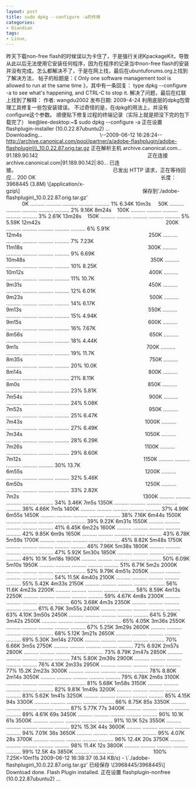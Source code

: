 ```yaml
---
layout: post
title: sudo dpkg --configure -a的作用
categories:
- Diandian
tags:
- Linux, 
---
```

昨天下载non-free flash的时候误以为卡住了，于是强行关闭KpackageKit，导致从此以后无法使用它安装任何程序，因为在程序的记录当中non-free flash的安装并没有完成。怎么都解决不了，于是在网上找，最后在ubuntuforums.org上找到了解决方法， 帖子的标题是：《 Only one software management tool is allowed to run at the same time 》，其中有一条回复： type dpkg --configure -a to see what's happening, and CTRL-C to stop it. 解决了问题，最后在红联上找到了解释： 作者: wangdu2002 发布日期: 2009-4-24 利用底层的dpkg包管理工具修复一些包安装错误。 不过奇怪的是，在dpkg的用法上，并没有configure这个参数。 顺便贴下修复过程的终端记录（实际上就是把没下完的包下载完了） lee@lee-desktop:~$ sudo dpkg --configure -a 正在设置 flashplugin-installer (10.0.22.87ubuntu2) ... Downloading...                                        \\--2009-06-12 16:28:24-- http://archive.canonical.com/pool/partner/a/adobe-flashplugin/adobe-flashplugin\\\_10.0.22.87.orig.tar.gz 正在解析主机 archive.canonical.com... 91.189.90.142                                                                            正在连接 archive.canonical.com|91.189.90.142|:80... 已连接。                                                                   已发出 HTTP 请求，正在等待回应... 200 OK                                                                                       长度： 3968445 (3.8M) \\\[application/x-gzip\\\]                                                                                     保存到‘./adobe-flashplugin\\\_10.0.22.87.orig.tar.gz’                                                                                  0K .......... .......... .......... .......... .......... 1% 6.34K 10m3s     50K .......... .......... .......... .......... .......... 2% 9.16K 8m24s    100K .......... .......... .......... .......... .......... 3% 2.61K 13m28s    150K .......... .......... .......... .......... .......... 5% 5.59K 12m42s                                                                                       200K .......... .......... .......... .......... .......... 6% 5.91K 12m4s                                                                                        250K .......... .......... .......... .......... .......... 7% 7.23K 11m18s                                                                                       300K .......... .......... .......... .......... .......... 9% 6.69K 10m48s                                                                                       350K .......... .......... .......... .......... .......... 10% 8.25K 10m12s                                                                                       400K .......... .......... .......... .......... .......... 11% 10.7K 9m31s                                                                                        450K .......... .......... .......... .......... .......... 12% 6.01K 9m23s                                                                                        500K .......... .......... .......... .......... .......... 14% 6.17K 9m13s                                                                                        550K .......... .......... .......... .......... .......... 15% 4.94K 9m15s                                                                                        600K .......... .......... .......... .......... .......... 16% 7.67K 8m56s                                                                                        650K .......... .......... .......... .......... .......... 18% 4.44K 9m1s                                                                                         700K .......... .......... .......... .......... .......... 19% 11.7K 8m35s                                                                                        750K .......... .......... .......... .......... .......... 20% 10.0K 8m14s                                                                                        800K .......... .......... .......... .......... .......... 21% 8.11K 8m0s                                                                                         850K .......... .......... .......... .......... .......... 23% 5.81K 7m54s                                                                                        900K .......... .......... .......... .......... .......... 24% 5.08K 7m52s                                                                                        950K .......... .......... .......... .......... .......... 25% 6.47K 7m43s                                                                                     1000K .......... .......... .......... .......... .......... 27% 6.49K 7m34s                                                                                     1050K .......... .......... .......... .......... .......... 28% 6.29K 7m26s                                                                                     1100K .......... .......... .......... .......... .......... 29% 8.60K 7m12s                                                                                     1150K .......... .......... .......... .......... .......... 30% 13.7K 6m55s                                                                                     1200K .......... .......... .......... .......... .......... 32% 5.46K 6m50s                                                                                     1250K .......... .......... .......... .......... .......... 33% 2.82K 7m2s                                                                                      1300K .......... .......... .......... .......... .......... 34% 3.46K 7m5s 1350K .......... .......... .......... .......... .......... 36% 4.66K 7m1s 1400K .......... .......... .......... .......... .......... 37% 4.99K 6m55s 1450K .......... .......... .......... .......... .......... 38% 7.16K 6m44s 1500K .......... .......... .......... .......... .......... 39% 9.22K 6m31s 1550K .......... .......... .......... .......... .......... 41% 6.45K 6m22s 1600K .......... .......... .......... .......... .......... 42% 9.85K 6m9s 1650K .......... .......... .......... .......... .......... 43% 6.78K 5m59s 1700K .......... .......... .......... .......... .......... 45% 8.82K 5m48s 1750K .......... .......... .......... .......... .......... 46% 7.96K 5m38s 1800K .......... .......... .......... .......... .......... 47% 5.92K 5m30s 1850K .......... .......... .......... .......... .......... 49% 10.1K 5m18s 1900K .......... .......... .......... .......... .......... 50% 6.09K 5m10s 1950K .......... .......... .......... .......... .......... 51% 6.71K 5m2s 2000K .......... .......... .......... .......... .......... 52% 9.79K 4m51s 2050K .......... .......... .......... .......... .......... 54% 11.5K 4m40s 2100K .......... .......... .......... .......... .......... 55% 5.42K 4m33s 2150K .......... .......... .......... .......... .......... 56% 11.6K 4m23s 2200K .......... .......... .......... .......... .......... 58% 8.59K 4m13s 2250K .......... .......... .......... .......... .......... 59% 4.67K 4m8s 2300K .......... .......... .......... .......... .......... 60% 3.68K 4m3s 2350K .......... .......... .......... .......... .......... 61% 6.79K 3m55s 2400K .......... .......... .......... .......... .......... 63% 4.10K 3m50s 2450K .......... .......... .......... .......... .......... 64% 5.29K 3m42s 2500K .......... .......... .......... .......... .......... 65% 4.05K 3m36s 2550K .......... .......... .......... .......... .......... 67% 5.25K 3m29s 2600K .......... .......... .......... .......... .......... 68% 5.12K 3m21s 2650K .......... .......... .......... .......... .......... 69% 5.30K 3m14s 2700K .......... .......... .......... .......... .......... 70% 6.66K 3m5s 2750K .......... .......... .......... .......... .......... 72% 6.92K 2m57s 2800K .......... .......... .......... .......... .......... 73% 8.79K 2m47s 2850K .......... .......... .......... .......... .......... 74% 5.80K 2m39s 2900K .......... .......... .......... .......... .......... 76% 4.10K 2m33s 2950K .......... .......... .......... .......... .......... 77% 15.2K 2m23s 3000K .......... .......... .......... .......... .......... 78% 8.80K 2m14s 3050K .......... .......... .......... .......... .......... 79% 6.78K 2m6s 3100K .......... .......... .......... .......... .......... 81% 5.68K 1m58s 3150K .......... .......... .......... .......... .......... 82% 9.81K 1m49s 3200K .......... .......... .......... .......... .......... 83% 5.62K 1m41s 3250K .......... .......... .......... .......... .......... 85% 4.15K 94s 3300K .......... .......... .......... .......... .......... 86% 8.75K 85s 3350K .......... .......... .......... .......... .......... 87% 5.77K 77s 3400K .......... .......... .......... .......... .......... 89% 4.61K 69s 3450K .......... .......... .......... .......... .......... 90% 10.1K 61s 3500K .......... .......... .......... .......... .......... 91% 10.1K 52s 3550K .......... .......... .......... .......... .......... 92% 15.3K 44s 3600K .......... .......... .......... .......... .......... 94% 7.01K 36s 3650K .......... .......... .......... .......... .......... 95% 4.07K 28s 3700K .......... .......... .......... .......... .......... 96% 12.4K 20s 3750K .......... .......... .......... .......... .......... 98% 11.4K 12s 3800K .......... .......... .......... .......... .......... 99% 12.5K 4s 3850K .......... .......... .....                           100% 7.25K=10m11s 2009-06-12 16:38:37 (6.34 KB/s) - \\\`./adobe-flashplugin\\\_10.0.22.87.orig.tar.gz' 已经保存 \\\[3968445/3968445\\\] Download done. Flash Plugin installed. 正在设置 flashplugin-nonfree (10.0.22.87ubuntu2) ...